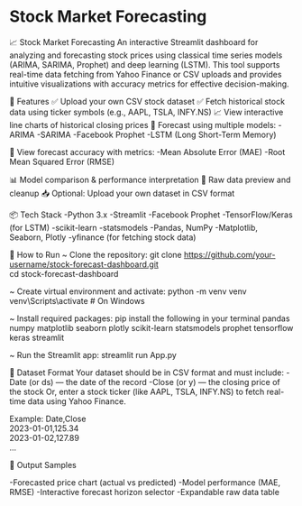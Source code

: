 # Stock Market Forecasting

📈 Stock Market Forecasting
An interactive Streamlit dashboard for analyzing and forecasting stock prices using classical time series models (ARIMA, SARIMA, Prophet) and deep learning (LSTM). This tool supports real-time data fetching from Yahoo Finance or CSV uploads and provides intuitive visualizations with accuracy metrics for effective decision-making.

📁 Features
✅ Upload your own CSV stock dataset
✅ Fetch historical stock data using ticker symbols (e.g., AAPL, TSLA, INFY.NS)
📈 View interactive line charts of historical closing prices
🔮 Forecast using multiple models:
-ARIMA
-SARIMA
-Facebook Prophet
-LSTM (Long Short-Term Memory)

🧮 View forecast accuracy with metrics:
-Mean Absolute Error (MAE)
-Root Mean Squared Error (RMSE)

📊 Model comparison & performance interpretation
📄 Raw data preview and cleanup
📥 Optional: Upload your own dataset in CSV format

📦 Tech Stack
-Python 3.x
-Streamlit
-Facebook Prophet
-TensorFlow/Keras (for LSTM)
-scikit-learn
-statsmodels
-Pandas, NumPy
-Matplotlib, Seaborn, Plotly
-yfinance (for fetching stock data)

🚀 How to Run
~ Clone the repository:
git clone https://github.com/your-username/stock-forecast-dashboard.git  
cd stock-forecast-dashboard

~ Create virtual environment and activate:
python -m venv venv  
venv\Scripts\activate     # On Windows

~ Install required packages:
pip install the following in your terminal
pandas
numpy
matplotlib
seaborn
plotly
scikit-learn
statsmodels
prophet
tensorflow
keras
streamlit

~ Run the Streamlit app:
streamlit run App.py

📂 Dataset Format
Your dataset should be in CSV format and must include:
-Date (or ds) — the date of the record
-Close (or y) — the closing price of the stock
Or, enter a stock ticker (like AAPL, TSLA, INFY.NS) to fetch real-time data using Yahoo Finance.

Example:
Date,Close  
2023-01-01,125.34  
2023-01-02,127.89  
...

🧪 Output Samples

-Forecasted price chart (actual vs predicted)
-Model performance (MAE, RMSE)
-Interactive forecast horizon selector
-Expandable raw data table
